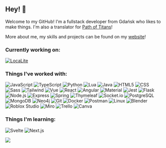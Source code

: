 ## Hey! 👋
Welcome to my GitHub! I'm a fullstack developer from Gdańsk who likes to make things. I'm also a translator for [Path of Titans](https://pathoftitans.com/)!

More about me, my skills and projects can be found on my [website](https://oworob.github.io/)!

### Currently working on:

[![LocaLite](https://github-readme-stats.vercel.app/api/pin/?username=oworob&repo=localite&show_owner=true&theme=dark)](https://github.com/oworob/localite)

### Things I've worked with:
![JavaScript](https://img.shields.io/badge/-JavaScript-c4af0c?style=for-the-badge&logo=javascript&logoColor=white)
![TypeScript](https://img.shields.io/badge/-TypeScript-3178C6?style=for-the-badge&logo=typescript&logoColor=white)
![Python](https://img.shields.io/badge/-Python-3776AB?style=for-the-badge&logo=python&logoColor=white)
![Lua](https://img.shields.io/badge/-Lua-2C2D72?style=for-the-badge&logo=lua&logoColor=white)
![Java](https://img.shields.io/badge/-Java-f89820?style=for-the-badge&logo=java&logoColor=white)
![HTML5](https://img.shields.io/badge/-HTML5-E34F26?style=for-the-badge&logo=html5&logoColor=white)
![CSS](https://img.shields.io/badge/-CSS-663399?style=for-the-badge&logo=css&logoColor=white)
![Sass](https://img.shields.io/badge/-Sass-CC6699?style=for-the-badge&logo=sass&logoColor=white)
![Tailwind](https://img.shields.io/badge/-Tailwind-06B6D4?style=for-the-badge&logo=tailwindcss&logoColor=white)
![Vue](https://img.shields.io/badge/-Vue-4FC08D?style=for-the-badge&logo=vuedotjs&logoColor=white)
![React](https://img.shields.io/badge/-React-46bfe0?style=for-the-badge&logo=react&logoColor=white)
![Angular](https://img.shields.io/badge/-Angular-c3002f?style=for-the-badge&logo=angular&logoColor=white)
![Material](https://img.shields.io/badge/-Material-757575?style=for-the-badge&logo=materialdesign&logoColor=white)
![Jest](https://img.shields.io/badge/-Jest-C21325?style=for-the-badge&logo=jest&logoColor=white)
![Flask](https://img.shields.io/badge/-Flask-000000?style=for-the-badge&logo=flask&logoColor=white)
![Node.js](https://img.shields.io/badge/-Node.js-5FA04E?style=for-the-badge&logo=nodedotjs&logoColor=white)
![Express](https://img.shields.io/badge/-Express-000000?style=for-the-badge&logo=express&logoColor=white)
![Spring](https://img.shields.io/badge/-Spring-6DB33F?style=for-the-badge&logo=spring&logoColor=white)
![Thymeleaf](https://img.shields.io/badge/-Thymeleaf-005F0F?style=for-the-badge&logo=thymeleaf&logoColor=white)
![Socket.io](https://img.shields.io/badge/-Socket.io-010101?style=for-the-badge&logo=socketdotio&logoColor=white)
![PostgreSQL](https://img.shields.io/badge/-PostgreSQL-4169E1?style=for-the-badge&logo=postgresql&logoColor=white)
![MongoDB](https://img.shields.io/badge/-MongoDB-47A248?style=for-the-badge&logo=mongodb&logoColor=white)
![Neo4j](https://img.shields.io/badge/-Neo4j-4581C3?style=for-the-badge&logo=neo4j&logoColor=white)
![Git](https://img.shields.io/badge/-Git-F05032?style=for-the-badge&logo=git&logoColor=white)
![Docker](https://img.shields.io/badge/-Docker-2496ED?style=for-the-badge&logo=docker&logoColor=white)
![Postman](https://img.shields.io/badge/-Postman-FF6C37?style=for-the-badge&logo=postman&logoColor=white)
![Linux](https://img.shields.io/badge/-Linux-deab14?style=for-the-badge&logo=linux&logoColor=white)
![Blender](https://img.shields.io/badge/-Blender-E87D0D?style=for-the-badge&logo=blender&logoColor=white)
![Roblox Studio](https://img.shields.io/badge/-Roblox_Studio-00A2FF?style=for-the-badge&logo=robloxstudio&logoColor=white)
![Miro](https://img.shields.io/badge/-Miro-050038?style=for-the-badge&logo=miro&logoColor=white)
![Trello](https://img.shields.io/badge/-Trello-0052CC?style=for-the-badge&logo=trello&logoColor=white)
![Canva](https://img.shields.io/badge/-Canva-00C4CC?style=for-the-badge&logo=canva&logoColor=white)

### Things I'm learning:

![Svelte](https://img.shields.io/badge/-Svelte-FF3E00?style=for-the-badge&logo=svelte&logoColor=white)
![Next.js](https://img.shields.io/badge/-Next.js-000000?style=for-the-badge&logo=nextdotjs&logoColor=white)

<img align="center" src="https://github-readme-stats.vercel.app/api/top-langs/?username=oworob&layout=compact&theme=dark&langs_count=6" />

